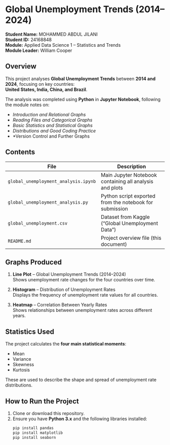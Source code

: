 # Global Unemployment Trends (2014–2024)

**Student Name:** MOHAMMED ABDUL JILANI  
**Student ID:** 24168848  
**Module:** Applied Data Science 1 – Statistics and Trends  
**Module Leader:** William Cooper  



## Overview
This project analyses **Global Unemployment Trends** between **2014 and 2024**, focusing on key countries:  
**United States, India, China, and Brazil**.

The analysis was completed using **Python** in **Jupyter Notebook**, following the module notes on:
- *Introduction and Relational Graphs*  
- *Reading Files and Categorical Graphs*  
- *Basic Statistics and Statistical Graphs*  
- *Distributions and Good Coding Practice*
- *Version Control and Further Graphs



## Contents
| File | Description |
|------|--------------|
| `global_unemployment_analysis.ipynb` | Main Jupyter Notebook containing all analysis and plots |
| `global_unemployment_analysis.py` | Python script exported from the notebook for submission |
| `global_unemployment.csv` | Dataset from Kaggle (“Global Unemployment Data”) |
| `README.md` | Project overview file (this document) |



## Graphs Produced
1. **Line Plot** – Global Unemployment Trends (2014–2024)  
   Shows unemployment rate changes for the four countries over time.  

2. **Histogram** – Distribution of Unemployment Rates  
   Displays the frequency of unemployment rate values for all countries.  

3. **Heatmap** – Correlation Between Yearly Rates  
   Shows relationships between unemployment rates across different years.



## Statistics Used
The project calculates the **four main statistical moments**:
- Mean  
- Variance  
- Skewness  
- Kurtosis  

These are used to describe the shape and spread of unemployment rate distributions.



## How to Run the Project
1. Clone or download this repository.
2. Ensure you have **Python 3.x** and the following libraries installed:
   ```bash
   pip install pandas
   pip install matplotlib
   pip install seaborn
